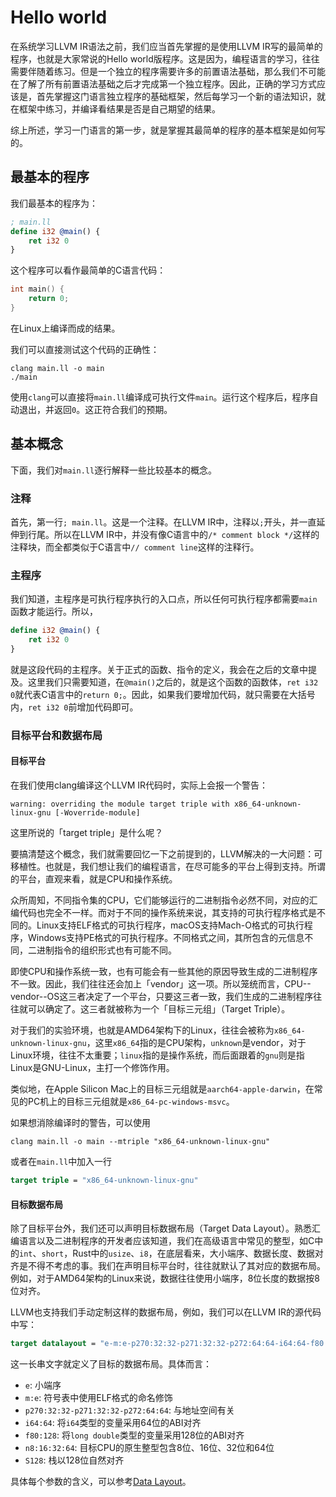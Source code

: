 # Hello world

在系统学习LLVM IR语法之前，我们应当首先掌握的是使用LLVM IR写的最简单的程序，也就是大家常说的Hello world版程序。这是因为，编程语言的学习，往往需要伴随着练习。但是一个独立的程序需要许多的前置语法基础，那么我们不可能在了解了所有前置语法基础之后才完成第一个独立程序。因此，正确的学习方式应该是，首先掌握这门语言独立程序的基础框架，然后每学习一个新的语法知识，就在框架中练习，并编译看结果是否是自己期望的结果。

综上所述，学习一门语言的第一步，就是掌握其最简单的程序的基本框架是如何写的。

## 最基本的程序

我们最基本的程序为：

```llvm
; main.ll
define i32 @main() {
    ret i32 0
}
```

这个程序可以看作最简单的C语言代码：

```c
int main() {
    return 0;
}
```

在Linux上编译而成的结果。

我们可以直接测试这个代码的正确性：

```shell
clang main.ll -o main
./main
```

使用`clang`可以直接将`main.ll`编译成可执行文件`main`。运行这个程序后，程序自动退出，并返回`0`。这正符合我们的预期。

## 基本概念

下面，我们对`main.ll`逐行解释一些比较基本的概念。

### 注释

首先，第一行`; main.ll`。这是一个注释。在LLVM IR中，注释以`;`开头，并一直延伸到行尾。所以在LLVM IR中，并没有像C语言中的`/* comment block */`这样的注释块，而全都类似于C语言中`// comment line`这样的注释行。

### 主程序

我们知道，主程序是可执行程序执行的入口点，所以任何可执行程序都需要`main`函数才能运行。所以，

```llvm
define i32 @main() {
    ret i32 0
}
```

就是这段代码的主程序。关于正式的函数、指令的定义，我会在之后的文章中提及。这里我们只需要知道，在`@main()`之后的，就是这个函数的函数体，`ret i32 0`就代表C语言中的`return 0;`。因此，如果我们要增加代码，就只需要在大括号内，`ret i32 0`前增加代码即可。

### 目标平台和数据布局

#### 目标平台

在我们使用clang编译这个LLVM IR代码时，实际上会报一个警告：

```plaintext
warning: overriding the module target triple with x86_64-unknown-linux-gnu [-Woverride-module]
```

这里所说的「target triple」是什么呢？

要搞清楚这个概念，我们就需要回忆一下之前提到的，LLVM解决的一大问题：可移植性。也就是，我们想让我们的编程语言，在尽可能多的平台上得到支持。所谓的平台，直观来看，就是CPU和操作系统。

众所周知，不同指令集的CPU，它们能够运行的二进制指令必然不同，对应的汇编代码也完全不一样。而对于不同的操作系统来说，其支持的可执行程序格式是不同的。Linux支持ELF格式的可执行程序，macOS支持Mach-O格式的可执行程序，Windows支持PE格式的可执行程序。不同格式之间，其所包含的元信息不同，二进制指令的组织形式也有可能不同。

即使CPU和操作系统一致，也有可能会有一些其他的原因导致生成的二进制程序不一致。因此，我们往往还会加上「vendor」这一项。所以笼统而言，CPU--vendor--OS这三者决定了一个平台，只要这三者一致，我们生成的二进制程序往往就可以确定了。这三者就被称为一个「目标三元组」（Target Triple）。

对于我们的实验环境，也就是AMD64架构下的Linux，往往会被称为`x86_64-unknown-linux-gnu`，这里`x86_64`指的是CPU架构，`unknown`是vendor，对于Linux环境，往往不太重要；`linux`指的是操作系统，而后面跟着的`gnu`则是指Linux是GNU-Linux，主打一个修饰作用。

类似地，在Apple Silicon Mac上的目标三元组就是`aarch64-apple-darwin`，在常见的PC机上的目标三元组就是`x86_64-pc-windows-msvc`。

如果想消除编译时的警告，可以使用

```shell
clang main.ll -o main --mtriple "x86_64-unknown-linux-gnu"
```

或者在`main.ll`中加入一行

```llvm
target triple = "x86_64-unknown-linux-gnu"
```

#### 目标数据布局

除了目标平台外，我们还可以声明目标数据布局（Target Data Layout）。熟悉汇编语言以及二进制程序的开发者应该知道，我们在高级语言中常见的整型，如C中的`int`、`short`，Rust中的`usize`、`i8`，在底层看来，大小端序、数据长度、数据对齐是不得不考虑的事。我们在声明目标平台时，往往就默认了其对应的数据布局。例如，对于AMD64架构的Linux来说，数据往往使用小端序，8位长度的数据按8位对齐。

LLVM也支持我们手动定制这样的数据布局，例如，我们可以在LLVM IR的源代码中写：

```llvm
target datalayout = "e-m:e-p270:32:32-p271:32:32-p272:64:64-i64:64-f80:128-n8:16:32:64-S128"
```

这一长串文字就定义了目标的数据布局。具体而言：

* `e`: 小端序
* `m:e`: 符号表中使用ELF格式的命名修饰
* `p270:32:32-p271:32:32-p272:64:64`: 与地址空间有关
* `i64:64`: 将`i64`类型的变量采用64位的ABI对齐
* `f80:128`: 将`long double`类型的变量采用128位的ABI对齐
* `n8:16:32:64`: 目标CPU的原生整型包含8位、16位、32位和64位
* `S128`: 栈以128位自然对齐

具体每个参数的含义，可以参考[Data Layout](https://llvm.org/docs/LangRef.html#data-layout)。
